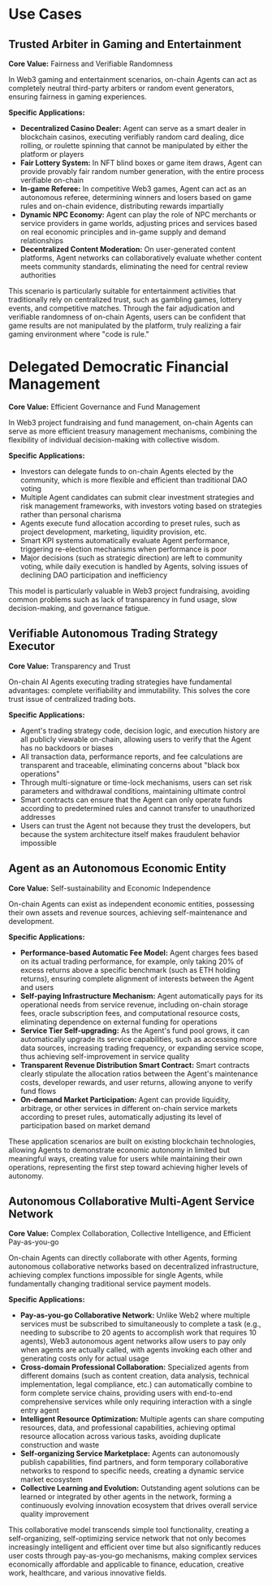 # Use Cases


## Trusted Arbiter in Gaming and Entertainment
**Core Value:** Fairness and Verifiable Randomness

In Web3 gaming and entertainment scenarios, on-chain Agents can act as completely neutral third-party arbiters or random event generators, ensuring fairness in gaming experiences.

**Specific Applications:**

- **Decentralized Casino Dealer:** Agent can serve as a smart dealer in blockchain casinos, executing verifiably random card dealing, dice rolling, or roulette spinning that cannot be manipulated by either the platform or players
- **Fair Lottery System:** In NFT blind boxes or game item draws, Agent can provide provably fair random number generation, with the entire process verifiable on-chain
- **In-game Referee:** In competitive Web3 games, Agent can act as an autonomous referee, determining winners and losers based on game rules and on-chain evidence, distributing rewards impartially
- **Dynamic NPC Economy:** Agent can play the role of NPC merchants or service providers in game worlds, adjusting prices and services based on real economic principles and in-game supply and demand relationships
- **Decentralized Content Moderation:** On user-generated content platforms, Agent networks can collaboratively evaluate whether content meets community standards, eliminating the need for central review authorities

This scenario is particularly suitable for entertainment activities that traditionally rely on centralized trust, such as gambling games, lottery events, and competitive matches. Through the fair adjudication and verifiable randomness of on-chain Agents, users can be confident that game results are not manipulated by the platform, truly realizing a fair gaming environment where "code is rule."

# Delegated Democratic Financial Management
**Core Value:** Efficient Governance and Fund Management

In Web3 project fundraising and fund management, on-chain Agents can serve as more efficient treasury management mechanisms, combining the flexibility of individual decision-making with collective wisdom.

**Specific Applications:**

- Investors can delegate funds to on-chain Agents elected by the community, which is more flexible and efficient than traditional DAO voting
- Multiple Agent candidates can submit clear investment strategies and risk management frameworks, with investors voting based on strategies rather than personal charisma
- Agents execute fund allocation according to preset rules, such as project development, marketing, liquidity provision, etc.
- Smart KPI systems automatically evaluate Agent performance, triggering re-election mechanisms when performance is poor
- Major decisions (such as strategic direction) are left to community voting, while daily execution is handled by Agents, solving issues of declining DAO participation and inefficiency

This model is particularly valuable in Web3 project fundraising, avoiding common problems such as lack of transparency in fund usage, slow decision-making, and governance fatigue.

## Verifiable Autonomous Trading Strategy Executor
**Core Value:** Transparency and Trust

On-chain AI Agents executing trading strategies have fundamental advantages: complete verifiability and immutability. This solves the core trust issue of centralized trading bots.

**Specific Applications:**

- Agent's trading strategy code, decision logic, and execution history are all publicly viewable on-chain, allowing users to verify that the Agent has no backdoors or biases
- All transaction data, performance reports, and fee calculations are transparent and traceable, eliminating concerns about "black box operations"
- Through multi-signature or time-lock mechanisms, users can set risk parameters and withdrawal conditions, maintaining ultimate control
- Smart contracts can ensure that the Agent can only operate funds according to predetermined rules and cannot transfer to unauthorized addresses
- Users can trust the Agent not because they trust the developers, but because the system architecture itself makes fraudulent behavior impossible

## Agent as an Autonomous Economic Entity
**Core Value:** Self-sustainability and Economic Independence

On-chain Agents can exist as independent economic entities, possessing their own assets and revenue sources, achieving self-maintenance and development.

**Specific Applications:**

- **Performance-based Automatic Fee Model:** Agent charges fees based on its actual trading performance, for example, only taking 20% of excess returns above a specific benchmark (such as ETH holding returns), ensuring complete alignment of interests between the Agent and users
- **Self-paying Infrastructure Mechanism:** Agent automatically pays for its operational needs from service revenue, including on-chain storage fees, oracle subscription fees, and computational resource costs, eliminating dependence on external funding for operations
- **Service Tier Self-upgrading:** As the Agent's fund pool grows, it can automatically upgrade its service capabilities, such as accessing more data sources, increasing trading frequency, or expanding service scope, thus achieving self-improvement in service quality
- **Transparent Revenue Distribution Smart Contract:** Smart contracts clearly stipulate the allocation ratios between the Agent's maintenance costs, developer rewards, and user returns, allowing anyone to verify fund flows
- **On-demand Market Participation:** Agent can provide liquidity, arbitrage, or other services in different on-chain service markets according to preset rules, automatically adjusting its level of participation based on market demand

These application scenarios are built on existing blockchain technologies, allowing Agents to demonstrate economic autonomy in limited but meaningful ways, creating value for users while maintaining their own operations, representing the first step toward achieving higher levels of autonomy.

## Autonomous Collaborative Multi-Agent Service Network
**Core Value:** Complex Collaboration, Collective Intelligence, and Efficient Pay-as-you-go

On-chain Agents can directly collaborate with other Agents, forming autonomous collaborative networks based on decentralized infrastructure, achieving complex functions impossible for single Agents, while fundamentally changing traditional service payment models.

**Specific Applications:**

- **Pay-as-you-go Collaborative Network:** Unlike Web2 where multiple services must be subscribed to simultaneously to complete a task (e.g., needing to subscribe to 20 agents to accomplish work that requires 10 agents), Web3 autonomous agent networks allow users to pay only when agents are actually called, with agents invoking each other and generating costs only for actual usage
- **Cross-domain Professional Collaboration:** Specialized agents from different domains (such as content creation, data analysis, technical implementation, legal compliance, etc.) can automatically combine to form complete service chains, providing users with end-to-end comprehensive services while only requiring interaction with a single entry agent
- **Intelligent Resource Optimization:** Multiple agents can share computing resources, data, and professional capabilities, achieving optimal resource allocation across various tasks, avoiding duplicate construction and waste
- **Self-organizing Service Marketplace:** Agents can autonomously publish capabilities, find partners, and form temporary collaborative networks to respond to specific needs, creating a dynamic service market ecosystem
- **Collective Learning and Evolution:** Outstanding agent solutions can be learned or integrated by other agents in the network, forming a continuously evolving innovation ecosystem that drives overall service quality improvement

This collaborative model transcends simple tool functionality, creating a self-organizing, self-optimizing service network that not only becomes increasingly intelligent and efficient over time but also significantly reduces user costs through pay-as-you-go mechanisms, making complex services economically affordable and applicable to finance, education, creative work, healthcare, and various innovative fields.
